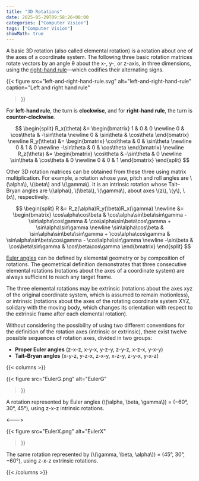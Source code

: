 ```yaml
---
title: "3D Rotations"
date: 2025-05-29T09:58:26+08:00
categories: ["Computer Vision"]
tags: ["Computer Vision"]
showMath: true
---
```


A basic 3D rotation (also called elemental rotation) is a rotation about one of the axes of a coordinate system. The following three basic rotation matrices rotate vectors by an angle θ about the x-, y-, or z-axis, in three dimensions, using the [right-hand rule](https://en.wikipedia.org/wiki/Right-hand_rule)—which codifies their alternating signs.
<!--more-->

{{< figure
  src="left-and-right-hand-rule.svg"
  alt="left-and-right-hand-rule"
  caption="Left and right hand rule"
>}}

For **left-hand rule**, the turn is **clockwise**, and for **right-hand rule**, the turn is **counter-clockwise**.

$$
\begin{split}
R_x(\theta) &= \begin{bmatrix} 1 & 0 & 0 \newline 0 & \cos\theta & -\sin\theta \newline 0 & \sin\theta & \cos\theta \end{bmatrix} \newline
R_y(\theta) &= \begin{bmatrix} \cos\theta & 0 & \sin\theta \newline 0 & 1 & 0 \newline -\sin\theta & 0 & \cos\theta \end{bmatrix} \newline
R_z(\theta) &= \begin{bmatrix} \cos\theta & -\sin\theta & 0 \newline \sin\theta & \cos\theta & 0 \newline 0 & 0 & 1 \end{bmatrix}
\end{split}
$$

Other 3D rotation matrices can be obtained from these three using matrix multiplication. For example, a rotation whose yaw, pitch and roll angles are \\(\alpha\\), \\(\beta\\) and \\(\gamma\\). It is an intrinsic rotation whose Tait–Bryan angles are \\(\alpha\\), \\(\beta\\), \\(\gamma\\), about axes \\(z\\), \\(y\\), \\(x\\), respectively.

$$
\begin{split}
R &= R_z(\alpha)R_y(\beta)R_x(\gamma) \newline
&= \begin{bmatrix} \cos\alpha\cos\beta & \cos\alpha\sin\beta\sin\gamma - \sin\alpha\cos\gamma & \cos\alpha\sin\beta\cos\gamma + \sin\alpha\sin\gamma \newline
\sin\alpha\cos\beta & \sin\alpha\sin\beta\sin\gamma + \cos\alpha\cos\gamma & \sin\alpha\sin\beta\cos\gamma - \cos\alpha\sin\gamma \newline
-\sin\beta & \cos\beta\sin\gamma & \cos\beta\cos\gamma \end{bmatrix}
\end{split}
$$

[Euler angles](https://en.wikipedia.org/wiki/Euler_angles) can be defined by elemental geometry or by composition of rotations. The geometrical definition demonstrates that three consecutive elemental rotations (rotations about the axes of a coordinate system) are always sufficient to reach any target frame.

The three elemental rotations may be extrinsic (rotations about the axes xyz of the original coordinate system, which is assumed to remain motionless), or intrinsic (rotations about the axes of the rotating coordinate system XYZ, solidary with the moving body, which changes its orientation with respect to the extrinsic frame after each elemental rotation).

Without considering the possibility of using two different conventions for the definition of the rotation axes (intrinsic or extrinsic), there exist twelve possible sequences of rotation axes, divided in two groups:
- **Proper Euler angles** (z-x-z, x-y-x, y-z-y, z-y-z, x-z-x, y-x-y)
- **Tait–Bryan angles** (x-y-z, y-z-x, z-x-y, x-z-y, z-y-x, y-x-z)

{{< columns >}}

{{< figure
  src="EulerG.png"
  alt="EulerG"
>}}

A rotation represented by Euler angles (\\(\alpha, \beta, \gamma\\)) = (−60°, 30°, 45°), using z-x-z intrinsic rotations.

<--->

{{< figure
  src="EulerX.png"
  alt="EulerX"
>}}

The same rotation represented by (\\(\gamma, \beta, \alpha\\)) = (45°, 30°, −60°), using z-x-z extrinsic rotations.

{{< /columns >}}
